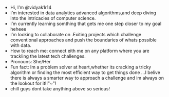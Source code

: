 -  Hi, I’m @vidyak1r14
-  I’m interested in data analytics advanced algorithms,and deep diving into the intricacies of computer science.
-  I’m currently learning somthing that gets me one step closer to my goal heheee
-  I’m looking to collaborate on .Exiting projects which challenge conventional approaches and push the boundaries of whats possible with data.
-  How to reach me: connect eith me on any platform where you are trackling the latest tech challenges.
-  Pronouns: She/Her
-  Fun fact: Im a problem solver at heart,whether its cracking a tricky algorithm or finding the most efficient way to get things done ...I belive there is always a smarter way to approach a challenge and im always on the lookout for it!!"~"!
- chill guys dont take anything above so serious!

<!---
vidyak1r14/vidyak1r14 is a ✨ special ✨ repository because its `README.md` (this file) appears on your GitHub profile.
You can click the Preview link to take a look at your changes.
--->
